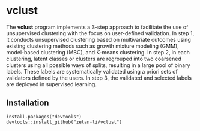 # vclust

The **vclust** program implements a 3-step approach to facilitate the use of unsupervised clustering with the focus on user-defined validation. In step 1, it conducts unsupervised clustering based on multivariate outcomes using existing clustering methods such as growth mixture modeling (GMM), model-based clustering (MBC), and K-means clustering. In step 2, in each clustering, latent classes or clusters are regrouped into two coarsened clusters using all possible ways of splits, resulting in a large pool of binary labels. These labels are systematically validated using a priori sets of validators defined by the users. In step 3, the validated and selected labels are deployed in supervised learning.


## Installation

```
install.packages("devtools")
devtools::install_github("zetan-li/vclust")
```
